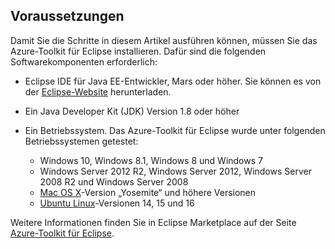 ## <a name="prerequisites"></a>Voraussetzungen
Damit Sie die Schritte in diesem Artikel ausführen können, müssen Sie das Azure-Toolkit für Eclipse installieren. Dafür sind die folgenden Softwarekomponenten erforderlich:

* Eclipse IDE für Java EE-Entwickler, Mars oder höher. Sie können es von der [Eclipse-Website](http://www.eclipse.org/downloads/) herunterladen.
* Ein Java Developer Kit (JDK) Version 1.8 oder höher
* Ein Betriebssystem. Das Azure-Toolkit für Eclipse wurde unter folgenden Betriebssystemen getestet:
  
  * Windows 10, Windows 8.1, Windows 8 und Windows 7
  * Windows Server 2012 R2, Windows Server 2012, Windows Server 2008 R2 und Windows Server 2008
  * [Mac OS X](http://www.apple.com/osx)-Version „Yosemite“ und höhere Versionen
  * [Ubuntu Linux](http://www.ubuntu.com)-Versionen 14, 15 und 16

Weitere Informationen finden Sie in Eclipse Marketplace auf der Seite [Azure-Toolkit für Eclipse](http://marketplace.eclipse.org/content/azure-toolkit-eclipse).

<!--
> [!IMPORTANT]
> If you are using the Azure Toolkit for Eclipse on Windows, the toolkit requires installing the Azure SDK 2.9.6 or later in order to use the Azure emulator. You have two options for installing the Azure SDK:
> 
> * You can download and install the Azure SDK by using the [Web Platform Installer (WebPI)](http://go.microsoft.com/fwlink/?LinkID=252838).
> * If you do not have the Azure SDK installed when you create your first Azure deployment project, you will be prompted to automatically download install the requisite version of the Azure SDK.
> 
> Note that the Azure SDK is required on Windows only.
> 
> 
-->
